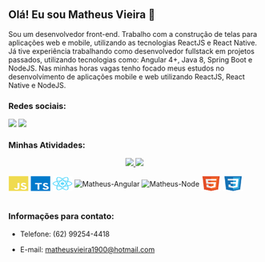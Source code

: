 ## Olá! Eu sou Matheus Vieira 👋

Sou um desenvolvedor front-end. Trabalho com a construção de telas para aplicações web e mobile, utilizando as tecnologias ReactJS e React Native. Já tive experiência trabalhando como desenvolvedor fullstack em projetos passados, utilizando tecnologias como: Angular 4+, Java 8, Spring Boot e NodeJS. Nas minhas horas vagas tenho focado meus estudos no desenvolvimento de aplicações mobile e web utilizando ReactJS, React Native e NodeJS.


### Redes sociais:
<div>
  <a href="https://www.linkedin.com/in/matheusvieiragonçalves" target="_blank"><img src="https://img.shields.io/badge/-LinkedIn-%230077B5?style=for-the-badge&logo=linkedin&logoColor=white" target="_blank"></a> 
  <a href="https://instagram.com/matheusvieira.xd" target="_blank"><img src="https://img.shields.io/badge/-Instagram-%23E4405F?style=for-the-badge&logo=instagram&logoColor=white" target="_blank"></a>
</div>

### Minhas Atividades:
<div align="center">
  <a href="https://github.com/matheusvieiragoncalves">
  <img height="180em" src="https://github-readme-stats.vercel.app/api?username=matheusvieiragoncalves&show_icons=true&theme=tokyonight&include_all_commits=true&count_private=true"/>
  <img height="180em" src="https://github-readme-stats.vercel.app/api/top-langs/?username=matheusvieiragoncalves&layout=compact&langs_count=7&theme=tokyonight"/>
  </a>
</div>

<br />
<div style="display: inline_block">
  <img align="center" alt="Matheus-Js" height="30" width="40" src="https://raw.githubusercontent.com/devicons/devicon/master/icons/javascript/javascript-plain.svg">
  <img align="center" alt="Matheus-Ts" height="30" width="40" src="https://raw.githubusercontent.com/devicons/devicon/master/icons/typescript/typescript-plain.svg">
  <img align="center" alt="Matheus-React" height="30" width="40" src="https://raw.githubusercontent.com/devicons/devicon/master/icons/react/react-original.svg">
  <img align="center" alt="Matheus-Angular" height="30" width="40" src="https://cdn.jsdelivr.net/gh/devicons/devicon/icons/angularjs/angularjs-original.svg">
  <img align="center" alt="Matheus-Node" height="30" width="40" src="https://cdn.jsdelivr.net/gh/devicons/devicon/icons/nodejs/nodejs-original.svg">
  <img align="center" alt="Matheus-HTML" height="30" width="40" src="https://raw.githubusercontent.com/devicons/devicon/master/icons/html5/html5-original.svg">
  <img align="center" alt="Matheus-CSS" height="30" width="40" src="https://raw.githubusercontent.com/devicons/devicon/master/icons/css3/css3-original.svg"> 
</div>
 
<br/>

### Informações para contato:
* Telefone: (62) 99254-4418
* E-mail: matheusvieira1900@hotmail.com
  

 

  
  <!--   ![Snake animation](https://github.com/matheusvieiragoncalves/matheusvieiragoncalves/blob/output/github-contribution-grid-snake.svg) -->
